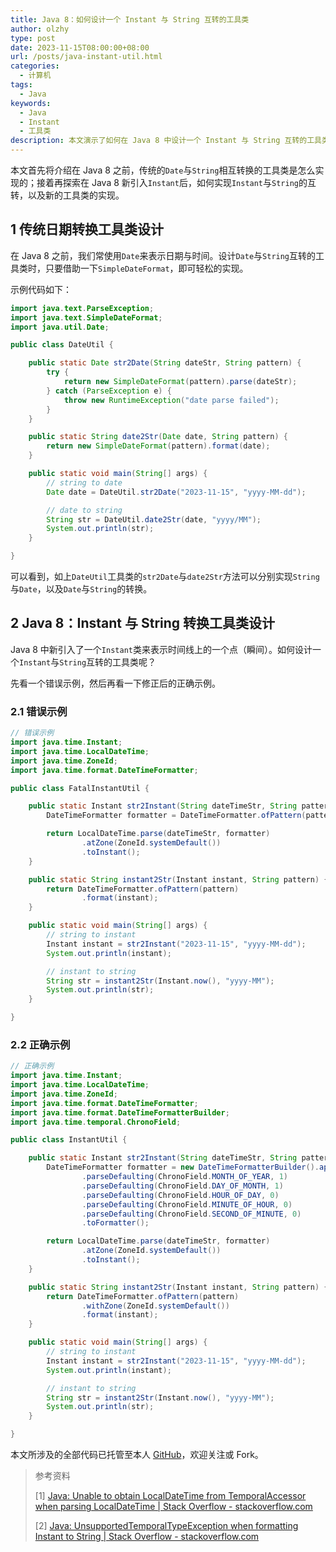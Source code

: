 ```yaml
---
title: Java 8：如何设计一个 Instant 与 String 互转的工具类
author: olzhy
type: post
date: 2023-11-15T08:00:00+08:00
url: /posts/java-instant-util.html
categories:
  - 计算机
tags:
  - Java
keywords:
  - Java
  - Instant
  - 工具类
description: 本文演示了如何在 Java 8 中设计一个 Instant 与 String 互转的工具类。
---
```


本文首先将介绍在 Java 8 之前，传统的`Date`与`String`相互转换的工具类是怎么实现的；接着再探索在 Java 8 新引入`Instant`后，如何实现`Instant`与`String`的互转，以及新的工具类的实现。

## 1 传统日期转换工具类设计

在 Java 8 之前，我们常使用`Date`来表示日期与时间。设计`Date`与`String`互转的工具类时，只要借助一下`SimpleDateFormat`，即可轻松的实现。

示例代码如下：

```java
import java.text.ParseException;
import java.text.SimpleDateFormat;
import java.util.Date;

public class DateUtil {

    public static Date str2Date(String dateStr, String pattern) {
        try {
            return new SimpleDateFormat(pattern).parse(dateStr);
        } catch (ParseException e) {
            throw new RuntimeException("date parse failed");
        }
    }

    public static String date2Str(Date date, String pattern) {
        return new SimpleDateFormat(pattern).format(date);
    }

    public static void main(String[] args) {
        // string to date
        Date date = DateUtil.str2Date("2023-11-15", "yyyy-MM-dd");

        // date to string
        String str = DateUtil.date2Str(date, "yyyy/MM");
        System.out.println(str);
    }

}
```

可以看到，如上`DateUtil`工具类的`str2Date`与`date2Str`方法可以分别实现`String`与`Date`，以及`Date`与`String`的转换。

## 2 Java 8：Instant 与 String 转换工具类设计

Java 8 中新引入了一个`Instant`类来表示时间线上的一个点（瞬间）。如何设计一个`Instant`与`String`互转的工具类呢？

先看一个错误示例，然后再看一下修正后的正确示例。

### 2.1 错误示例

```java
// 错误示例
import java.time.Instant;
import java.time.LocalDateTime;
import java.time.ZoneId;
import java.time.format.DateTimeFormatter;

public class FatalInstantUtil {

    public static Instant str2Instant(String dateTimeStr, String pattern) {
        DateTimeFormatter formatter = DateTimeFormatter.ofPattern(pattern);

        return LocalDateTime.parse(dateTimeStr, formatter)
                .atZone(ZoneId.systemDefault())
                .toInstant();
    }

    public static String instant2Str(Instant instant, String pattern) {
        return DateTimeFormatter.ofPattern(pattern)
                .format(instant);
    }

    public static void main(String[] args) {
        // string to instant
        Instant instant = str2Instant("2023-11-15", "yyyy-MM-dd");
        System.out.println(instant);

        // instant to string
        String str = instant2Str(Instant.now(), "yyyy-MM");
        System.out.println(str);
    }

}
```

### 2.2 正确示例

```java
// 正确示例
import java.time.Instant;
import java.time.LocalDateTime;
import java.time.ZoneId;
import java.time.format.DateTimeFormatter;
import java.time.format.DateTimeFormatterBuilder;
import java.time.temporal.ChronoField;

public class InstantUtil {

    public static Instant str2Instant(String dateTimeStr, String pattern) {
        DateTimeFormatter formatter = new DateTimeFormatterBuilder().appendPattern(pattern)
                .parseDefaulting(ChronoField.MONTH_OF_YEAR, 1)
                .parseDefaulting(ChronoField.DAY_OF_MONTH, 1)
                .parseDefaulting(ChronoField.HOUR_OF_DAY, 0)
                .parseDefaulting(ChronoField.MINUTE_OF_HOUR, 0)
                .parseDefaulting(ChronoField.SECOND_OF_MINUTE, 0)
                .toFormatter();

        return LocalDateTime.parse(dateTimeStr, formatter)
                .atZone(ZoneId.systemDefault())
                .toInstant();
    }

    public static String instant2Str(Instant instant, String pattern) {
        return DateTimeFormatter.ofPattern(pattern)
                .withZone(ZoneId.systemDefault())
                .format(instant);
    }

    public static void main(String[] args) {
        // string to instant
        Instant instant = str2Instant("2023-11-15", "yyyy-MM-dd");
        System.out.println(instant);

        // instant to string
        String str = instant2Str(Instant.now(), "yyyy-MM");
        System.out.println(str);
    }

}
```

本文所涉及的全部代码已托管至本人 [GitHub](https://github.com/olzhy/java-exercises/tree/main/instant-util-design/src)，欢迎关注或 Fork。

> 参考资料
>
> [1] [Java: Unable to obtain LocalDateTime from TemporalAccessor when parsing LocalDateTime | Stack Overflow - stackoverflow.com](https://stackoverflow.com/questions/27454025/unable-to-obtain-localdatetime-from-temporalaccessor-when-parsing-localdatetime)
>
> [2] [Java: UnsupportedTemporalTypeException when formatting Instant to String | Stack Overflow - stackoverflow.com](https://stackoverflow.com/questions/25229124/unsupportedtemporaltypeexception-when-formatting-instant-to-string)

